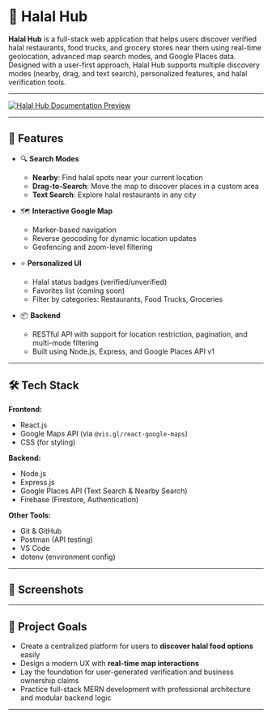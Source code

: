 # 🕌 Halal Hub

**Halal Hub** is a full-stack web application that helps users discover verified halal restaurants, food trucks, and grocery stores near them using real-time geolocation, advanced map search modes, and Google Places data. Designed with a user-first approach, Halal Hub supports multiple discovery modes (nearby, drag, and text search), personalized features, and halal verification tools.

---
[![Halal Hub Documentation Preview](halalhub-doc-preview.png)](Halal_Hub_Poster.pptx.pdf)

---
## 🚀 Features

- 🔍 **Search Modes**
  - **Nearby**: Find halal spots near your current location
  - **Drag-to-Search**: Move the map to discover places in a custom area
  - **Text Search**: Explore halal restaurants in any city

- 🗺️ **Interactive Google Map**
  - Marker-based navigation
  - Reverse geocoding for dynamic location updates
  - Geofencing and zoom-level filtering

- ⭐ **Personalized UI**
  - Halal status badges (verified/unverified)
  - Favorites list (coming soon)
  - Filter by categories: Restaurants, Food Trucks, Groceries

- 📦 **Backend**
  - RESTful API with support for location restriction, pagination, and multi-mode filtering
  - Built using Node.js, Express, and Google Places API v1

---

## 🛠️ Tech Stack

**Frontend:**
- React.js
- Google Maps API (via `@vis.gl/react-google-maps`)
- CSS (for styling)

**Backend:**
- Node.js
- Express.js
- Google Places API (Text Search & Nearby Search)
- Firebase (Firestore, Authentication)

**Other Tools:**
- Git & GitHub
- Postman (API testing)
- VS Code
- dotenv (environment config)

---

## 📸 Screenshots

> 

---

## 🧠 Project Goals

- Create a centralized platform for users to **discover halal food options** easily
- Design a modern UX with **real-time map interactions**
- Lay the foundation for user-generated verification and business ownership claims
- Practice full-stack MERN development with professional architecture and modular backend logic

---


